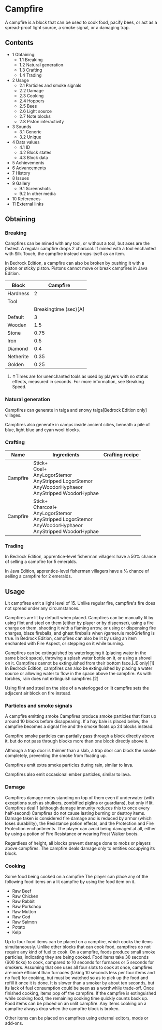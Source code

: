 # Campfire
A campfire is a block that can be used to cook food, pacify bees, or act as a spread-proof light source, a smoke signal, or a damaging trap.

## Contents
- 1 Obtaining
	- 1.1 Breaking
	- 1.2 Natural generation
	- 1.3 Crafting
	- 1.4 Trading
- 2 Usage
	- 2.1 Particles and smoke signals
	- 2.2 Damage
	- 2.3 Cooking
	- 2.4 Hoppers
	- 2.5 Bees
	- 2.6 Light source
	- 2.7 Note blocks
	- 2.8 Piston interactivity
- 3 Sounds
	- 3.1 Generic
	- 3.2 Unique
- 4 Data values
	- 4.1 ID
	- 4.2 Block states
	- 4.3 Block data
- 5 Achievements
- 6 Advancements
- 7 History
- 8 Issues
- 9 Gallery
	- 9.1 Screenshots
	- 9.2 In other media
- 10 References
- 11 External links

## Obtaining
### Breaking
Campfires can be mined with any tool, or without a tool, but axes are the fastest. A regular campfire drops 2 charcoal. If mined with a tool enchanted with Silk Touch, the campfire instead drops itself as an item.

In Bedrock Edition, a campfire can also be broken by pushing it with a piston or sticky piston. Pistons cannot move or break campfires in Java Edition.

| Block     | Campfire              |
|-----------|-----------------------|
| Hardness  | 2                     |
| Tool      |                       |
|           | Breakingtime (sec)[A] |
| Default   | 3                     |
| Wooden    | 1.5                   |
| Stone     | 0.75                  |
| Iron      | 0.5                   |
| Diamond   | 0.4                   |
| Netherite | 0.35                  |
| Golden    | 0.25                  |

1. ↑Times are for unenchanted tools as used by players with no status effects, measured in seconds. For more information, see Breaking Speed.

### Natural generation
Campfires can generate in taiga and snowy taiga‌[Bedrock Edition  only] villages.

Campfires also generate in camps inside ancient cities, beneath a pile of blue, light blue and cyan wool blocks.

### Crafting
| Name     | Ingredients                                                                                                            | Crafting recipe |
|----------|------------------------------------------------------------------------------------------------------------------------|-----------------|
| Campfire | Stick+<br/>Coal+<br/>AnyLogorStemor<br/>AnyStripped LogorStemor<br/>AnyWoodorHyphaeor<br/>AnyStripped WoodorHyphae     |                 |
| Campfire | Stick+<br/>Charcoal+<br/>AnyLogorStemor<br/>AnyStripped LogorStemor<br/>AnyWoodorHyphaeor<br/>AnyStripped WoodorHyphae |                 |

### Trading
In Bedrock Edition, apprentice-level fisherman villagers have a 50% chance of selling a campfire for 5 emeralds.

In Java Edition, apprentice-level fisherman villagers have a 2⁄3 chance of selling a campfire for 2 emeralds.

## Usage
Lit campfires emit a light level of 15. Unlike regular fire, campfire's fire does not spread under any circumstances.

Campfires are lit by default when placed. Campfires can be manually lit by using flint and steel on them (either by player or by dispenser), using a fire charge on them, shooting it with a flaming arrow, or using or dispensing fire charges, blaze fireballs, and ghast fireballs when /gamerule mobGriefing is true. In Bedrock Edition, campfires can also be lit by using an item enchanted with Fire Aspect, or stepping on it while burning. 

Campfires can be extinguished by waterlogging it (placing water in the same block space), throwing a splash water bottle on it, or using a shovel on it. Campfires cannot be extinguished from their bottom face.‌[JE  only][1] In Bedrock Edition, campfires can also be extinguished by placing a water source or allowing water to flow in the space above the campfire. As with torches, rain does not extinguish campfires.[2]

Using flint and steel on the side of a waterlogged or lit campfire sets the adjacent air block on fire instead.

### Particles and smoke signals
A campfire emitting smoke
Campfires produce smoke particles that float up around 10 blocks before disappearing. If a hay bale is placed below, the campfire becomes a signal fire and the smoke floats up 24 blocks instead.

Campfire smoke particles can partially pass through a block directly above it, but do not pass through blocks more than one block directly above it.

Although a trap door is thinner than a slab, a trap door can block the smoke completely, preventing the smoke from floating up.

Campfires emit extra smoke particles during rain, similar to lava.

Campfires also emit occasional ember particles, similar to lava.

### Damage
Campfires damage mobs standing on top of them even if underwater (with exceptions such as shulkers, zombified piglins or guardians), but only if lit. Campfires deal 1 (although damage immunity reduces this to once every half-second) Campfires do not cause lasting burning or destroy items. Damage taken is considered fire damage and is reduced by armor (which loses durability), the Resistance potion effects, and the Protection and Fire Protection enchantments. The player can avoid being damaged at all, either by using a potion of Fire Resistance or wearing Frost Walker boots.

Regardless of height, all blocks prevent damage done to mobs or players above campfires. The campfire deals damage only to entities occupying its block.

### Cooking
Some food being cooked on a campfire
The player can place any of the following food items on a lit campfire by using the food item on it.

- Raw Beef
- Raw Chicken
- Raw Rabbit
- Raw Porkchop
- Raw Mutton
- Raw Cod
- Raw Salmon
- Potato
- Kelp

Up to four food items can be placed on a campfire, which cooks the items simultaneously. Unlike other blocks that can cook food, campfires do not require any kind of fuel to cook. On a campfire, foods produce small smoke particles, indicating they are being cooked. Food items take 30 seconds (600 ticks) to cook, compared to 10 seconds for furnaces or 5 seconds for smokers. Assuming that one uses all four slots to cook at once, campfires are more efficient than furnaces (taking 10 seconds less per four items and no fuel) for cooking, but must be watched so as to pick up the food and refill it once it is done. It is slower than a smoker by about ten seconds, but its lack of fuel consumption could be seen as a worthwhile trade-off. Once finished cooking, items pop off the campfire. If the campfire is extinguished while cooking food, the remaining cooking time quickly counts back up. Food items can be placed on an unlit campfire. Any items cooking on a campfire always drop when the campfire block is broken.

Other items can be placed on campfires using external editors, mods or add-ons.

